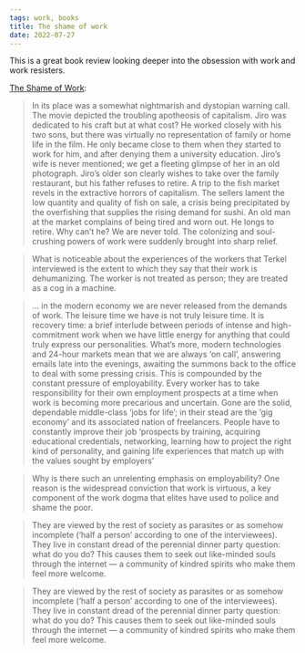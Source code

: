 ```yaml
---
tags: work, books
title: The shame of work
date: 2022-07-27
---
```


This is a great book review looking deeper into the obsession with work and work resisters.

[The Shame of Work](https://newramblerreview.com/book-reviews/political-science/the-shame-of-work):

> In its place was a somewhat nightmarish and dystopian warning call. The movie depicted the troubling apotheosis of capitalism. Jiro was dedicated to his craft but at what cost? He worked closely with his two sons, but there was virtually no representation of family or home life in the film. He only became close to them when they started to work for him, and after denying them a university education. Jiro’s wife is never mentioned; we get a fleeting glimpse of her in an old photograph. Jiro’s older son clearly wishes to take over the family restaurant, but his father refuses to retire. A trip to the fish market revels in the extractive horrors of capitalism. The sellers lament the low quantity and quality of fish on sale, a crisis being precipitated by the overfishing that supplies the rising demand for sushi. An old man at the market complains of being tired and worn out. He longs to retire. Why can’t he? We are never told. The colonizing and soul-crushing powers of work were suddenly brought into sharp relief.

> What is noticeable about the experiences of the workers that Terkel interviewed is the extent to which they say that their work is dehumanizing. The worker is not treated as person; they are treated as a cog in a machine.

> ... in the modern economy we are never released from the demands of work. The leisure time we have is not truly leisure time. It is recovery time: a brief interlude between periods of intense and high-commitment work when we have little energy for anything that could truly express our personalities. What’s more, modern technologies and 24-hour markets mean that we are always ‘on call’, answering emails late into the evenings, awaiting the summons back to the office to deal with some pressing crisis. This is compounded by the constant pressure of employability. Every worker has to take responsibility for their own employment prospects at a time when work is becoming more precarious and uncertain. Gone are the solid, dependable middle-class ‘jobs for life’; in their stead are the ‘gig economy’ and its associated nation of freelancers. People have to constantly improve their job ‘prospects by training, acquiring educational credentials, networking, learning how to project the right kind of personality, and gaining life experiences that match up with the values sought by employers’ 

> Why is there such an unrelenting emphasis on employability? One reason is the widespread conviction that work is virtuous, a key component of the work dogma that elites have used to police and shame the poor.

> They are viewed by the rest of society as parasites or as somehow incomplete (‘half a person’ according to one of the interviewees). They live in constant dread of the perennial dinner party question: what do you do? This causes them to seek out like-minded souls through the internet — a community of kindred spirits who make them feel more welcome.

> They are viewed by the rest of society as parasites or as somehow incomplete (‘half a person’ according to one of the interviewees). They live in constant dread of the perennial dinner party question: what do you do? This causes them to seek out like-minded souls through the internet — a community of kindred spirits who make them feel more welcome.